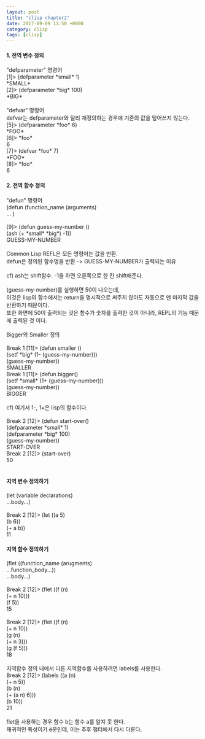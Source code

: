```yaml
---
layout: post
title: "clisp chapter2"
date: 2017-09-09 11:50 +0900
category: clisp
tags: [clisp]
---
```


<h4>1. 전역 변수 정의</h4>
<p>
"defparameter" 명령어<br />
[1]> (defparameter *small* 1)<br />
*SMALL*<br />
[2]> (defparameter *big* 100)<br />
*BIG*<br />
<br />
"defvar" 명령어<br />
defvar는 defparameter와 달리 재정의하는 경우에 기존의 값을 덮어쓰지 않는다.<br />
[5]> (defparameter *foo* 6)<br />
*FOO*<br />
[6]> *foo*<br />
6<br />
[7]> (defvar *foo* 7)<br />
*FOO*<br />
[8]> *foo*<br />
6<br />
</p>
<h4>2. 전역 함수 정의</h4>
<p>
"defun" 명령어<br />
(defun (function_name (arguments)<br />
... )<br />
<br />
[9]> (defun guess-my-number ()<br />
(ash (+ *small* *big*) -1))<br />
GUESS-MY-NUMBER<br />
<br />
Common Lisp REFL은 모든 명령어는 값을 반환.<br />
defun은 정의된 함수명을 반환 -> GUESS-MY-NUMBER가 출력되는 이유<br />
<br />
cf) ash는 shift함수. -1을 하면 오른쪽으로 한 칸 shift해준다.<br />
<br />
(guess-my-number)를 실행하면 50이 나오는데, <br />
이것은 lisp의 함수에서는 return을 명시적으로 써주지 않아도 자동으로 맨 마지막 값을 반환하기 때문이다.<br />
또한 화면에 50이 출력되는 것은 함수가 숫자를 출력한 것이 아니라, REPL의 기능 때문에 출력된 것 이다.<br />
<br />
Bigger와 Smaller 정의<br />
<br />
Break 1 [11]> (defun smaller ()<br />
(setf *big* (1- (guess-my-number)))<br />
(guess-my-number))<br />
SMALLER<br />
Break 1 [11]> (defun bigger()<br />
(setf *small* (1+ (guess-my-number)))<br />
(guess-my-number))<br />
BIGGER<br/>
<br />
cf) 여기서 1-, 1+은 lisp의 함수이다.<br />
<br />
Break 2 [12]> (defun start-over()<br />
(defparameter *small* 1)<br />
(defparameter *big* 100)<br />
(guess-my-number))<br />
START-OVER<br />
Break 2 [12]> (start-over)<br />
50<br />
<br />
</p>
<h4>지역 변수 정의하기</h4>
<p>
(let (variable declarations)<br />
...body...)<br />
<br />
Break 2 [12]> (let ((a 5)<br />
(b 6))<br />
(+ a b))<br />
11<br />
</p>
<h4>지역 함수 정의하기</h4>
<p>
(flet ((function_name (arugments)<br />
...function_body...))<br />
...body...)<br />
<br />
Break 2 [12]> (flet ((f (n) <br />
(+ n 10)))<br />
(f 5))<br />
15<br />
<br />
Break 2 [12]> (flet ((f (n)<br />
(+ n 10))<br />
(g (n)<br />
(+ n 3)))<br />
(g (f 5)))<br />
18<br />
<br />
지역함수 정의 내에서 다른 지역함수를 사용하려면 labels를 사용한다.<br />
Break 2 [12]> (labels ((a (n)<br />
(+ n 5))<br />
(b (n)<br />
(+ (a n) 6)))<br />
(b 10))<br />
21<br />
<br />
flet을 사용하는 경우 함수 b는 함수 a를 알지 못 한다.<br />
재귀적인 특성이기 ë문인데, 이는 추후 챕터에서 다시 다룬다.<br />
</p>
